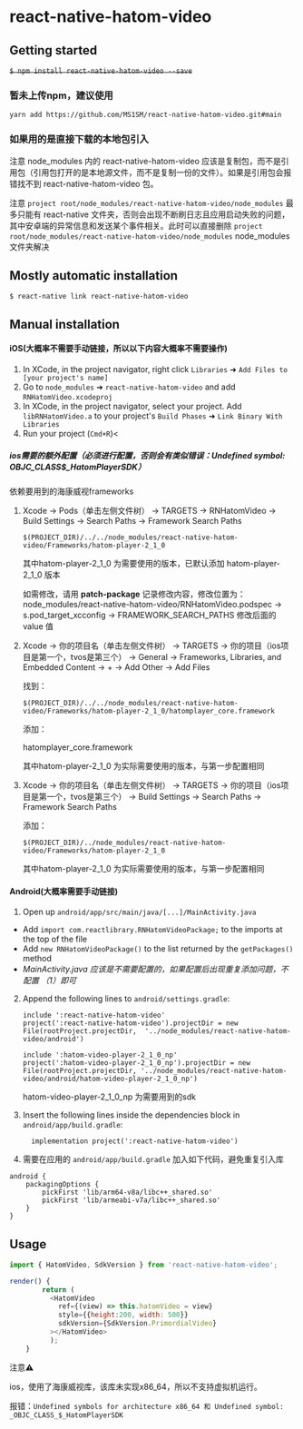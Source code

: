 
# react-native-hatom-video

## Getting started

~~`$ npm install react-native-hatom-video --save`~~

### 暂未上传npm，建议使用

`yarn add https://github.com/MS1SM/react-native-hatom-video.git#main`

### 如果用的是直接下载的本地包引入

注意 node_modules 内的 react-native-hatom-video 应该是复制包，而不是引用包（引用包打开的是本地源文件，而不是复制一份的文件）。如果是引用包会报错找不到 react-native-hatom-video 包。

注意 `project root/node_modules/react-native-hatom-video/node_modules` 最多只能有 react-native 文件夹，否则会出现不断刷日志且应用启动失败的问题，其中安卓端的异常信息和发送某个事件相关。此时可以直接删除  `project root/node_modules/react-native-hatom-video/node_modules`  node_modules 文件夹解决

## Mostly automatic installation

`$ react-native link react-native-hatom-video`

## Manual installation


#### iOS(大概率不需要手动链接，所以以下内容大概率不需要操作)

1. In XCode, in the project navigator, right click `Libraries` ➜ `Add Files to [your project's name]`
2. Go to `node_modules` ➜ `react-native-hatom-video` and add `RNHatomVideo.xcodeproj`
3. In XCode, in the project navigator, select your project. Add `libRNHatomVideo.a` to your project's `Build Phases` ➜ `Link Binary With Libraries`
4. Run your project (`Cmd+R`)<

##### ios需要的额外配置（必须进行配置，否则会有类似错误：Undefined symbol: _OBJC_CLASS_$_HatomPlayerSDK）

依赖要用到的海康威视frameworks

1. Xcode -> Pods（单击左侧文件树） -> TARGETS -> RNHatomVideo -> Build Settings -> Search Paths -> Framework Search Paths

   `$(PROJECT_DIR)/../../node_modules/react-native-hatom-video/Frameworks/hatom-player-2_1_0`

   其中hatom-player-2_1_0 为需要使用的版本，已默认添加 hatom-player-2_1_0 版本

   如需修改，请用 **patch-package** 记录修改内容，修改位置为：node_modules/react-native-hatom-video/RNHatomVideo.podspec -> s.pod_target_xcconfig -> FRAMEWORK_SEARCH_PATHS 修改后面的 value 值

2. Xcode -> 你的项目名（单击左侧文件树） -> TARGETS -> 你的项目（ios项目是第一个，tvos是第三个） -> General -> Frameworks, Libraries, and Embedded Content -> + -> Add Other -> Add Files

   找到：

   `$(PROJECT_DIR)/../../node_modules/react-native-hatom-video/Frameworks/hatom-player-2_1_0/hatomplayer_core.framework`

   添加：

   hatomplayer_core.framework

   其中hatom-player-2_1_0 为实际需要使用的版本，与第一步配置相同

3. Xcode -> 你的项目名（单击左侧文件树） -> TARGETS -> 你的项目（ios项目是第一个，tvos是第三个） -> Build Settings -> Search Paths -> Framework Search Paths

   添加：

   `$(PROJECT_DIR)/../node_modules/react-native-hatom-video/Frameworks/hatom-player-2_1_0`

   其中hatom-player-2_1_0 为实际需要使用的版本，与第一步配置相同

#### Android(大概率需要手动链接)

1. Open up `android/app/src/main/java/[...]/MainActivity.java`
  - Add `import com.reactlibrary.RNHatomVideoPackage;` to the imports at the top of the file
  - Add `new RNHatomVideoPackage()` to the list returned by the `getPackages()` method
  - *MainActivity.java 应该是不需要配置的，如果配置后出现重复添加问题，不配置 （1）即可*
2. Append the following lines to `android/settings.gradle`:

  	```
  	include ':react-native-hatom-video'
  	project(':react-native-hatom-video').projectDir = new File(rootProject.projectDir, 	'../node_modules/react-native-hatom-video/android')
  	
  	include ':hatom-video-player-2_1_0_np'
  	project(':hatom-video-player-2_1_0_np').projectDir = new File(rootProject.projectDir, '../node_modules/react-native-hatom-video/android/hatom-video-player-2_1_0_np')
  	```
  	hatom-video-player-2_1_0_np 为需要用到的sdk

3. Insert the following lines inside the dependencies block in `android/app/build.gradle`:

  	```
  	  implementation project(':react-native-hatom-video')
  	```

4. 需要在应用的  `android/app/build.gradle` 加入如下代码，避免重复引入库

```
android {
    packagingOptions {
        pickFirst 'lib/arm64-v8a/libc++_shared.so'
        pickFirst 'lib/armeabi-v7a/libc++_shared.so'
    }
}
```





## Usage

```javascript
import { HatomVideo, SdkVersion } from 'react-native-hatom-video';

render() {
        return (
          <HatomVideo
            ref={(view) => this.hatomVideo = view}
            style={{height:200, width: 500}}
            sdkVersion={SdkVersion.PrimordialVideo}
          ></HatomVideo>
          );
    }
```

注意⚠️

ios，使用了海康威视库，该库未实现x86_64，所以不支持虚拟机运行。

报错：`Undefined symbols for architecture x86_64 和 Undefined symbol: _OBJC_CLASS_$_HatomPlayerSDK`